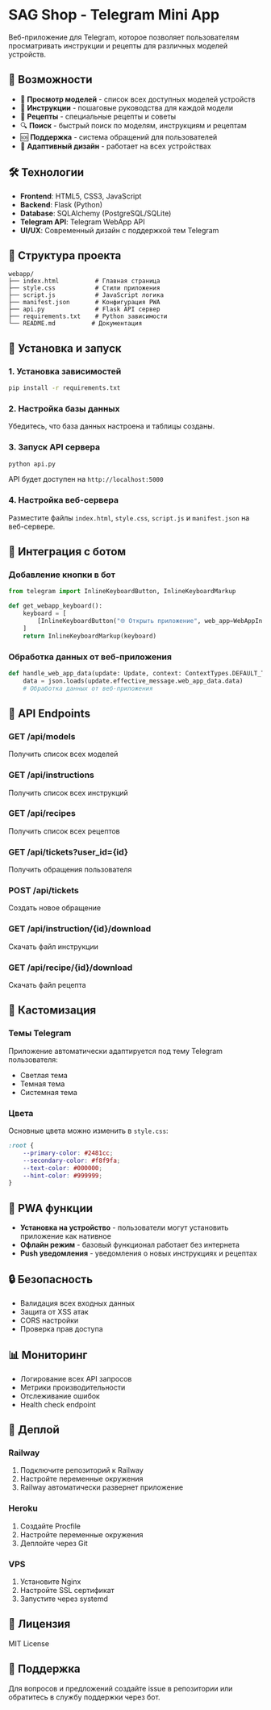 # SAG Shop - Telegram Mini App

Веб-приложение для Telegram, которое позволяет пользователям просматривать инструкции и рецепты для различных моделей устройств.

## 🚀 Возможности

- 📱 **Просмотр моделей** - список всех доступных моделей устройств
- 📄 **Инструкции** - пошаговые руководства для каждой модели
- 🍳 **Рецепты** - специальные рецепты и советы
- 🔍 **Поиск** - быстрый поиск по моделям, инструкциям и рецептам
- 🆘 **Поддержка** - система обращений для пользователей
- 📱 **Адаптивный дизайн** - работает на всех устройствах

## 🛠 Технологии

- **Frontend**: HTML5, CSS3, JavaScript
- **Backend**: Flask (Python)
- **Database**: SQLAlchemy (PostgreSQL/SQLite)
- **Telegram API**: Telegram WebApp API
- **UI/UX**: Современный дизайн с поддержкой тем Telegram

## 📁 Структура проекта

```
webapp/
├── index.html          # Главная страница
├── style.css           # Стили приложения
├── script.js           # JavaScript логика
├── manifest.json       # Конфигурация PWA
├── api.py              # Flask API сервер
├── requirements.txt    # Python зависимости
└── README.md          # Документация
```

## 🚀 Установка и запуск

### 1. Установка зависимостей
```bash
pip install -r requirements.txt
```

### 2. Настройка базы данных
Убедитесь, что база данных настроена и таблицы созданы.

### 3. Запуск API сервера
```bash
python api.py
```

API будет доступен на `http://localhost:5000`

### 4. Настройка веб-сервера
Разместите файлы `index.html`, `style.css`, `script.js` и `manifest.json` на веб-сервере.

## 🔗 Интеграция с ботом

### Добавление кнопки в бот
```python
from telegram import InlineKeyboardButton, InlineKeyboardMarkup

def get_webapp_keyboard():
    keyboard = [
        [InlineKeyboardButton("🌐 Открыть приложение", web_app=WebAppInfo(url="https://your-domain.com/webapp/"))]
    ]
    return InlineKeyboardMarkup(keyboard)
```

### Обработка данных от веб-приложения
```python
def handle_web_app_data(update: Update, context: ContextTypes.DEFAULT_TYPE):
    data = json.loads(update.effective_message.web_app_data.data)
    # Обработка данных от веб-приложения
```

## 📱 API Endpoints

### GET /api/models
Получить список всех моделей

### GET /api/instructions
Получить список всех инструкций

### GET /api/recipes
Получить список всех рецептов

### GET /api/tickets?user_id={id}
Получить обращения пользователя

### POST /api/tickets
Создать новое обращение

### GET /api/instruction/{id}/download
Скачать файл инструкции

### GET /api/recipe/{id}/download
Скачать файл рецепта

## 🎨 Кастомизация

### Темы Telegram
Приложение автоматически адаптируется под тему Telegram пользователя:
- Светлая тема
- Темная тема
- Системная тема

### Цвета
Основные цвета можно изменить в `style.css`:
```css
:root {
    --primary-color: #2481cc;
    --secondary-color: #f8f9fa;
    --text-color: #000000;
    --hint-color: #999999;
}
```

## 📱 PWA функции

- **Установка на устройство** - пользователи могут установить приложение как нативное
- **Офлайн режим** - базовый функционал работает без интернета
- **Push уведомления** - уведомления о новых инструкциях и рецептах

## 🔒 Безопасность

- Валидация всех входных данных
- Защита от XSS атак
- CORS настройки
- Проверка прав доступа

## 📊 Мониторинг

- Логирование всех API запросов
- Метрики производительности
- Отслеживание ошибок
- Health check endpoint

## 🚀 Деплой

### Railway
1. Подключите репозиторий к Railway
2. Настройте переменные окружения
3. Railway автоматически развернет приложение

### Heroku
1. Создайте Procfile
2. Настройте переменные окружения
3. Деплойте через Git

### VPS
1. Установите Nginx
2. Настройте SSL сертификат
3. Запустите через systemd

## 📝 Лицензия

MIT License

## 🤝 Поддержка

Для вопросов и предложений создайте issue в репозитории или обратитесь в службу поддержки через бот.
